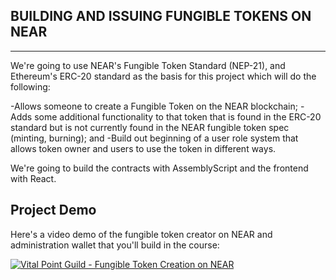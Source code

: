 ## BUILDING AND ISSUING FUNGIBLE TOKENS ON NEAR
----

We're going to use NEAR's Fungible Token Standard (NEP-21), and Ethereum's ERC-20 standard as the basis for this project which will do the following:  

-Allows someone to create a Fungible Token on the NEAR blockchain;
-Adds some additional functionality to that token that is found in the ERC-20 standard but is not currently found in the NEAR fungible token spec (minting, burning); and
-Build out beginning of a user role system that allows token owner and users to use the token in different ways.

We're going to build the contracts with AssemblyScript and the frontend with React.

Project Demo
----

Here's a video demo of the fungible token creator on NEAR and administration wallet that you'll build in the course:

[![Vital Point Guild - Fungible Token Creation on NEAR](https://i9.ytimg.com/vi/CGhPRDT1lnw/mqdefault.jpg?sqp=CMzfivoF&rs=AOn4CLDvBlQam5WOKO8LIh3PHIl6T-5MUA)](https://youtu.be/CGhPRDT1lnw "Building and Issuing Fungible Tokens on NEAR")



